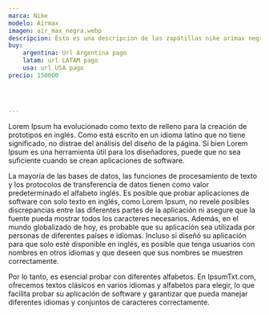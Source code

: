 ```yaml
---
marca: Nike
modelo: Airmax
imagen: air_max_negra.webp
descripcion: Ésto es una descripcion de las zapátillas nike arimax negras del talle 34 al 44
buy:
    argentina: Url Argentina pago
    latam: url LATAM pago
    usa: url USA pago
precio: 150000




---
```


Lorem Ipsum ha evolucionado como texto de relleno para la creación de prototipos en inglés. Como está escrito en un idioma latino que no tiene significado, no distrae del análisis del diseño de la página. Si bien Lorem Ipsum es una herramienta útil para los diseñadores, puede que no sea suficiente cuando se crean aplicaciones de software.

La mayoría de las bases de datos, las funciones de procesamiento de texto y los protocolos de transferencia de datos tienen como valor predeterminado el alfabeto inglés. Es posible que probar aplicaciones de software con solo texto en inglés, como Lorem Ipsum, no revele posibles discrepancias entre las diferentes partes de la aplicación ni asegure que la fuente pueda mostrar todos los caracteres necesarios. Además, en el mundo globalizado de hoy, es probable que su aplicación sea utilizada por personas de diferentes países e idiomas. Incluso si diseñó su aplicación para que solo esté disponible en inglés, es posible que tenga usuarios con nombres en otros idiomas y que deseen que sus nombres se muestren correctamente.

Por lo tanto, es esencial probar con diferentes alfabetos. En IpsumTxt.com, ofrecemos textos clásicos en varios idiomas y alfabetos para elegir, lo que facilita probar su aplicación de software y garantizar que pueda manejar diferentes idiomas y conjuntos de caracteres correctamente.